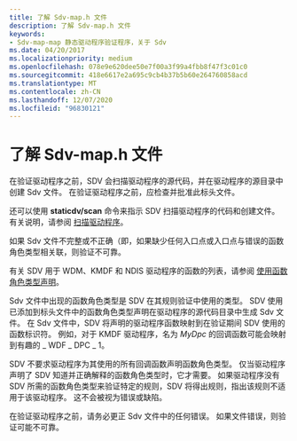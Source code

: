 ```yaml
---
title: 了解 Sdv-map.h 文件
description: 了解 Sdv-map.h 文件
keywords:
- Sdv-map-map 静态驱动程序验证程序，关于 Sdv
ms.date: 04/20/2017
ms.localizationpriority: medium
ms.openlocfilehash: 078e9e620dee50e7f00a3f99a4fbb8f47f3c01c0
ms.sourcegitcommit: 418e6617e2a695c9cb4b37b5b60e264760858acd
ms.translationtype: MT
ms.contentlocale: zh-CN
ms.lasthandoff: 12/07/2020
ms.locfileid: "96830121"
---
```

# <a name="understanding-the-sdv-maph-file"></a>了解 Sdv-map.h 文件


在验证驱动程序之前，SDV 会扫描驱动程序的源代码，并在驱动程序的源目录中创建 Sdv 文件。 在验证驱动程序之前，应检查并批准此标头文件。

还可以使用 **staticdv/scan** 命令来指示 SDV 扫描驱动程序的代码和创建文件。 有关说明，请参阅 [扫描驱动程序](scanning-the-driver.md)。

如果 Sdv 文件不完整或不正确（即，如果缺少任何入口点或入口点与错误的函数角色类型相关联，则验证不可靠。

有关 SDV 用于 WDM、KMDF 和 NDIS 驱动程序的函数的列表，请参阅 [使用函数角色类型声明](using-function-role-type-declarations.md)。

Sdv 文件中出现的函数角色类型是 SDV 在其规则验证中使用的类型。 SDV 使用已添加到标头文件中的函数角色类型声明在驱动程序的源代码目录中生成 Sdv 文件。 在 Sdv 文件中，SDV 将声明的驱动程序函数映射到在验证期间 SDV 使用的函数标识符。 例如，对于 KMDF 驱动程序，名为 *MyDpc* 的回调函数可能会映射到有趣的 \_ WDF \_ DPC \_ 1。 

SDV 不要求驱动程序为其使用的所有回调函数声明函数角色类型。 仅当驱动程序声明了 SDV 知道并正确解释的函数角色类型时，它才需要。 如果驱动程序没有 SDV 所需的函数角色类型来验证特定的规则，SDV 将得出规则，指出该规则不适用于该驱动程序。 这不会被视为错误或缺陷。 

在验证驱动程序之前，请务必更正 Sdv 文件中的任何错误。 如果文件错误，则验证可能不可靠。

 

 





